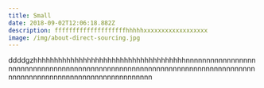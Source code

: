 ```yaml
---
title: Small
date: 2018-09-02T12:06:18.882Z
description: ffffffffffffffffffffhhhhhxxxxxxxxxxxxxxxxxx
image: /img/about-direct-sourcing.jpg
---
```

ddddgzhhhhhhhhhhhhhhhhhhhhhhhhhhhhhhhhhhhhhnnnnnnnnnnnnnnnnnnnnnnnnnnnnnnnnnnnnnnnnnnnnnnnnnnnnnnnnnnnnnnnnnnnnnnnnnnnnnnnnnnnnnnnnnnnnnnnnnnnnnnnnnnnnnnnn
